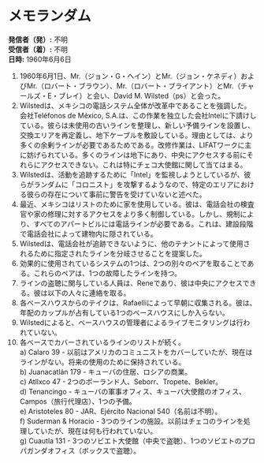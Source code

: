 # メモランダム

**発信者（発）:** 不明  
**受信者（着）:** 不明  
**日時:** 1960年6月6日  

1. 1960年6月1日、Mr.（ジョン・G・ヘイン）とMr.（ジョン・ケネディ）およびMr.（ロバート・ブラウン）、Mr.（ロバート・ブライアント）とMr.（チャールズ・E・ブレイ）と会い、David M. Wilsted（ps）と会った。  
2. Wilstedは、メキシコの電話システム全体が改革中であることを強調した。会社Teléfonos de México, S.A.は、この作業を独立した会社Intelに下請けしている。彼らは未使用の古いラインを整理し、新しい予備ラインを設置し、交換エリアを再定義し、地下ケーブルを敷設している。理由としては、より多くの余剰ラインが必要であるためである。改修作業は、LIFATワークに主に妨げられている。多くのラインは地下にあり、中央にアクセスする前にそれらにアクセスできない。これは特にチェコ大使館に関して当てはまる。  
3. Wilstedは、活動を追跡するために「Intel」を監視しようとしているが、彼らがランダムに「コロニスト」を攻撃するようなので、特定のエリアにおける彼らの存在について事前に警告を受けていないと述べた。  
4. 最近、メキシコはリストのために家を使用している。彼は、電話会社の検査官や家の修理に対するアクセスをより多く制御している。しかし、規制により、すべてのアパートビルには電話ラインが必要である。これは、建設段階で電話会社によって建物内に隠されている。  
5. Wilstedは、電話会社が追跡できないように、他のテナントによって使用されるために指定されたラインを分岐させることを提案した。  
6. 効果的に使用されているシステムの1つは、2つの別々のペアを取ることである。これらのペアは、1つの故障したラインを持つ。  
7. ラインの盗聴に関与している人員は、Reneであり、彼は中央にアクセスできる。彼は以下の人々に連絡を取る。  
8. 各ベースハウスからのテイクは、Rafaelliによって早朝に収集される。彼は、年配のカップルが占有している1つのベースハウスにしか入らない。  
9. Wilstedによると、ベースハウスの管理者によるライブモニタリングは行われていない。  
10. 各ベースでカバーされているラインのリストが続く。  
   a) Calaro 39 - 以前はアメリカのコミュニストをカバーしていたが、現在はラインがない。将来の使用のために保持されている。  
   b) Juanacatlán 179 - キューバの住居、ロシアの商業。  
   c) Atllxco 47 - 2つのポーランド人、Seborr、Tropete、Bekler。  
   d) Tenancingo - キューバの軍事オフィス、キューバ大使館のオフィス、Campos（旅行代理店）、1つの予備。  
   e) Aristoteles 80 - JAR、Ejército Nacional 540（名前は不明）。  
   f) Suderman & Horacio - 3つのラインの施設。以前はチェコのラインを処理していたが、現在は何も行われていない。  
   g) Cuautla 131 - 3つのソビエト大使館（中央で盗聴）、1つのソビエトのプロパガンダオフィス（ボックスで盗聴）。